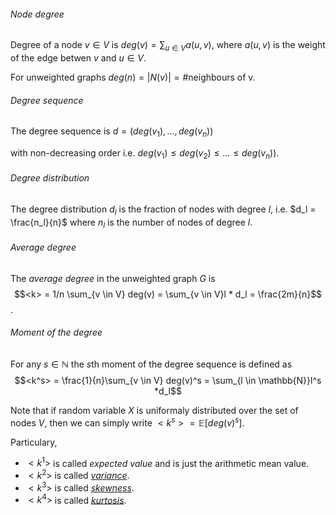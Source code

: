 ###### Node degree
Degree of a node $v \in V$ is $deg(v) = \sum_{u \in V} a(u,v)$, where $a(u,v)$  is the weight of the edge betwen $v$ and $u \in V$.

For unweighted graphs $deg(n) = |N(v)| = \textrm{\# neighbours of v}$.

###### Degree sequence
The degree sequence is $d = (deg(v_1),..., deg(v_n))$ 

with non-decreasing order i.e. $deg(v_1) \leq deg(v_2) \leq ... \leq deg(v_n))$.

###### Degree distribution
The degree distribution $d_l$ is the fraction of nodes with degree $l$, i.e. $d_l = \frac{n_l}{n}$ where $n_l$ is the number of nodes of degree $l$.

###### Average degree
The *average degree* in the unweighted graph $G$ is 
$$<k> = 1/n \sum_{v \in V} deg(v) = \sum_{v \in V}l * d_l = \frac{2m}{n}$$.

######  Moment of the degree 
For any $s \in \mathbb{N}$ the *s*th moment of the degree sequence is defined as 
$$<k^s> = \frac{1}{n}\sum_{v \in V} deg(v)^s = \sum_{l \in \mathbb{N}}l^s *d_l$$

Note that if random variable $X$ is uniformaly distributed over the set of nodes $V$, then we can simply write $<k^s> = \mathbb{E}[deg(v)^s]$.

Particulary, 
- $<k^1>$ is called *expected value* and is just the arithmetic mean value.
- $<k^2>$ is called *[variance](https://en.wikipedia.org/wiki/Variance)*.
- $<k^3>$ is called *[skewness](https://en.wikipedia.org/wiki/Skewness)*.
- $<k^4>$ is called *[kurtosis](https://en.wikipedia.org/wiki/Kurtosis "Kurtosis")*.

